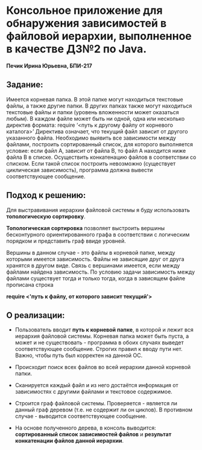 # Консольное приложение для обнаружения зависимостей в файловой иерархии, выполненное в качестве ДЗ№2 по Java.
**Печик Ирина Юрьевна, БПИ-217**

## Задание:
Имеется корневая папка. В этой папке могут находиться текстовые файлы, а также
другие папки. В других папках также могут находиться текстовые файлы и папки
(уровень вложенности может оказаться любым).
В каждом файле может быть ни одной, одна или несколько директив формата:
require ‘<путь к другому файлу от корневого каталога>’
Директива означает, что текущий файл зависит от другого указанного файла.
Необходимо выявить все зависимости между файлами, построить сортированный
список, для которого выполняется условие: если файл А, зависит от файла В, то файл
А находится ниже файла В в списке.
Осуществить конкатенацию файлов в соответствии со списком. Если такой список
построить невозможно (существует циклическая зависимость), программа должна
вывести соответствующее сообщение.

## Подход к решению:
Для выстравивания иерархии файловой системы я буду использовать **топологическую сортировку**.

  **Топологическая сортировка** позволяет выстроить вершины бесконтурного ориентированного графа
  в соответствии с логическим порядком и представить граф ввиде уровней.

  Вершины в данном случае - это файлы в корневой папке, между которыми имеется зависимость.
  Файлы не зависящие друг от друга хранятся в другом виде.
  Связь с вершинами имеется, если между файлами найдена зависимость. 
  По условию задачи зависимость между файлами существует тогда и только тогда, когда в зависящем файле прописана строка

  **require <'путь к файлу, от которого зависит текущий'>**
  
## О реализации:
* Пользователь вводит **путь к корневой папке**, в которой и лежит вся иерархия файловой системы.
  Корневая папка может быть пуста, а может и не существовать - программа в обоих случаях выведет соответствующее сообщение.
  Строгих правил к вводу пути нет. Важно, чтобы путь был корректен на данной ОС.
  
* Происходит поиск всех файлов во всей иерархии данной корневой папки.
 
* Сканируется каждый файл и из него достаётся информация от зависимостях с другими файлами и текстовое содержимое.

* Строится граф файловой системы.
    Проверяется - является ли данный граф деревом (т.е. не содержит ли он циклов). 
    В противном случае - выводится соответствующее сообщение.
  
* На основе полученного дерева, в консоль выводится:
    **сортированный список зависимостей файлов** и **результат конкатенации файлов данной иерархии**.
